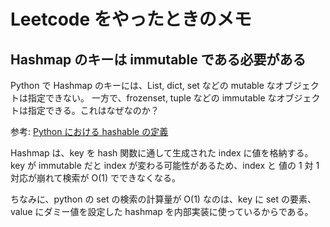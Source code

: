 # Leetcode をやったときのメモ

## Hashmap のキーは immutable である必要がある

Python で Hashmap のキーには、List, dict, set などの mutable なオブジェクトは指定できない。
一方で、frozenset, tuple などの immutable なオブジェクトは指定できる。これはなぜなのか？

参考: [Python における hashable の定義](https://docs.python.org/3/glossary.html#term-hashable)

Hashmap は、key を hash 関数に通して生成された index に値を格納する。
key が immutable だと index が変わる可能性があるため、index と 値の 1 対 1 対応が崩れて検索が O(1) でできなくなる。

ちなみに、python の set の検索の計算量が O(1) なのは、key に set の要素、value にダミー値を設定した hashmap を内部実装に使っているからである。
